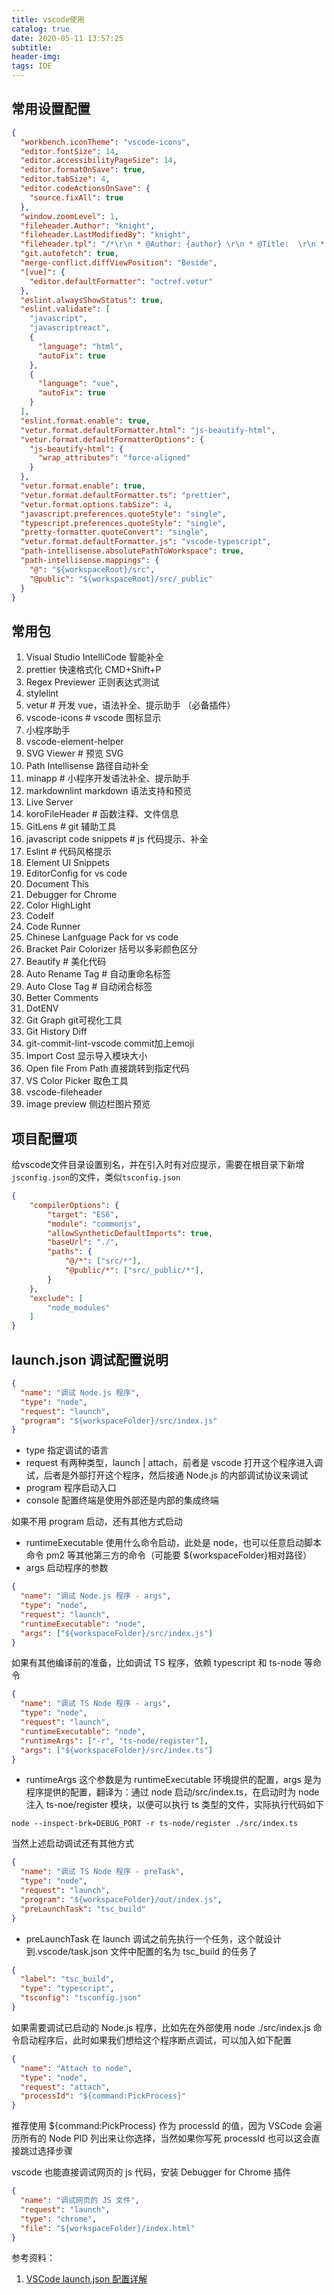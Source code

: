 ```yaml
---
title: vscode使用
catalog: true
date: 2020-05-11 13:57:25
subtitle:
header-img:
tags: IDE
---
```


## 常用设置配置

```json
{
  "workbench.iconTheme": "vscode-icons",
  "editor.fontSize": 14,
  "editor.accessibilityPageSize": 14,
  "editor.formatOnSave": true,
  "editor.tabSize": 4,
  "editor.codeActionsOnSave": {
    "source.fixAll": true
  },
  "window.zoomLevel": 1,
  "fileheader.Author": "knight",
  "fileheader.LastModifiedBy": "knight",
  "fileheader.tpl": "/*\r\n * @Author: {author} \r\n * @Title:  \r\n * @Date: {createTime} \r\n * @Last Modified by:   {lastModifiedBy} \r\n * @Last Modified time: {updateTime} \r\n */\r\n",
  "git.autofetch": true,
  "merge-conflict.diffViewPosition": "Beside",
  "[vue]": {
    "editor.defaultFormatter": "octref.vetur"
  },
  "eslint.alwaysShowStatus": true,
  "eslint.validate": [
    "javascript",
    "javascriptreact",
    {
      "language": "html",
      "autoFix": true
    },
    {
      "language": "vue",
      "autoFix": true
    }
  ],
  "eslint.format.enable": true,
  "vetur.format.defaultFormatter.html": "js-beautify-html",
  "vetur.format.defaultFormatterOptions": {
    "js-beautify-html": {
      "wrap_attributes": "force-aligned"
    }
  },
  "vetur.format.enable": true,
  "vetur.format.defaultFormatter.ts": "prettier",
  "vetur.format.options.tabSize": 4,
  "javascript.preferences.quoteStyle": "single",
  "typescript.preferences.quoteStyle": "single",
  "pretty-formatter.quoteConvert": "single",
  "vetur.format.defaultFormatter.js": "vscode-typescript",
  "path-intellisense.absolutePathToWorkspace": true,
  "path-intellisense.mappings": {
    "@": "${workspaceRoot}/src",
    "@public": "${workspaceRoot}/src/_public"
  }
}
```

## 常用包

1. Visual Studio IntelliCode 智能补全
2. prettier 快速格式化 CMD+Shift+P
3. Regex Previewer 正则表达式测试
4. stylelint
5. vetur # 开发 vue，语法补全、提示助手 （必备插件）
6. vscode-icons # vscode 图标显示
7. 小程序助手
8. vscode-element-helper
9. SVG Viewer # 预览 SVG
10. Path Intellisense 路径自动补全
11. minapp # 小程序开发语法补全、提示助手
12. markdownlint markdown 语法支持和预览
13. Live Server
14. koroFileHeader # 函数注释、文件信息
15. GitLens # git 辅助工具
16. javascript code snippets # js 代码提示、补全
17. Eslint # 代码风格提示
18. Element UI Snippets
19. EditorConfig for vs code
20. Document This
21. Debugger for Chrome
22. Color HighLight
23. CodeIf
24. Code Runner
25. Chinese Lanfguage Pack for vs code
26. Bracket Pair Colorizer 括号以多彩颜色区分
27. Beautify # 美化代码
28. Auto Rename Tag # 自动重命名标签
29. Auto Close Tag # 自动闭合标签
30. Better Comments
31. DotENV
32. Git Graph git可视化工具
33. Git History Diff
34. git-commit-lint-vscode commit加上emoji
35. Import Cost 显示导入模块大小
36. Open file From Path 直接跳转到指定代码
37. VS Color Picker 取色工具
38. vscode-fileheader
39. image preview 侧边栏图片预览

## 项目配置项

给vscode文件目录设置别名，并在引入时有对应提示，需要在根目录下新增`jsconfig.json`的文件，类似`tsconfig.json`

```json
{
    "compilerOptions": {
        "target": "ES6",
        "module": "commonjs",
        "allowSyntheticDefaultImports": true,
        "baseUrl": "./",
        "paths": {
            "@/*": ["src/*"],
            "@public/*": ["src/_public/*"],
        }
    },
    "exclude": [
        "node_modules"
    ]
}
```

## launch.json 调试配置说明

```json
{
  "name": "调试 Node.js 程序",
  "type": "node",
  "request": "launch",
  "program": "${workspaceFolder}/src/index.js"
}
```

- type 指定调试的语言
- request 有两种类型，launch | attach，前者是 vscode 打开这个程序进入调试，后者是外部打开这个程序，然后接通 Node.js 的内部调试协议来调试
- program 程序启动入口
- console 配置终端是使用外部还是内部的集成终端

如果不用 program 启动，还有其他方式启动

- runtimeExecutable 使用什么命令启动，此处是 node，也可以任意启动脚本命令 pm2 等其他第三方的命令（可能要 \${workspaceFolder}相对路径）
- args 启动程序的参数

```json
{
  "name": "调试 Node.js 程序 - args",
  "type": "node",
  "request": "launch",
  "runtimeExecutable": "node",
  "args": ["${workspaceFolder}/src/index.js"]
}
```

如果有其他编译前的准备，比如调试 TS 程序，依赖 typescript 和 ts-node 等命令

```json
{
  "name": "调试 TS Node 程序 - args",
  "type": "node",
  "request": "launch",
  "runtimeExecutable": "node",
  "runtimeArgs": ["-r", "ts-node/register"],
  "args": ["${workspaceFolder}/src/index.ts"]
}
```

- runtimeArgs 这个参数是为 runtimeExecutable 环境提供的配置，args 是为程序提供的配置，翻译为：通过 node 启动/src/index.ts，在启动时为 node 注入 ts-noe/register 模块，以便可以执行 ts 类型的文件，实际执行代码如下

```shell
node --inspect-brk=DEBUG_PORT -r ts-node/register ./src/index.ts
```

当然上述启动调试还有其他方式

```json
{
  "name": "调试 TS Node 程序 - preTask",
  "type": "node",
  "request": "launch",
  "program": "${workspaceFolder}/out/index.js",
  "preLaunchTask": "tsc_build"
}
```

- preLaunchTask 在 launch 调试之前先执行一个任务，这个就设计到.vscode/task.json 文件中配置的名为 tsc_build 的任务了

```json
{
  "label": "tsc_build",
  "type": "typescript",
  "tsconfig": "tsconfig.json"
}
```

如果需要调试已启动的 Node.js 程序，比如先在外部使用 node ./src/index.js 命令启动程序后，此时如果我们想给这个程序断点调试，可以加入如下配置

```json
{
  "name": "Attach to node",
  "type": "node",
  "request": "attach",
  "processId": "${command:PickProcess}"
}
```

推荐使用 \${command:PickProcess} 作为 processId 的值，因为 VSCode 会遍历所有的 Node PID 列出来让你选择，当然如果你写死 processId 也可以这会直接跳过选择步骤

vscode 也能直接调试网页的 js 代码，安装 Debugger for Chrome 插件

```json
{
  "name": "调试网页的 JS 文件",
  "request": "launch",
  "type": "chrome",
  "file": "${workspaceFolder}/index.html"
}
```

参考资料：

1. [VSCode launch.json 配置详解](https://juejin.im/post/6844904198702645262)
